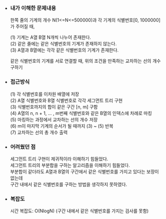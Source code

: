 - ### 내가 이해한 문제내용  
  한쪽 줄의 기계의 개수 N(1<=N<=500000)과 각 기계의 식별번호[0, 1000000]가 주어질 때,
  
  (1) 기계는 A열 B열 N개씩 나누어 존재한다.  
  (2) 같은 줄에는 같은 식별번호의 기계가 존재하지 않는다.  
  (3) A열과 B열에는 각각 같은 식별번호의 기계가 존재한다.  
  
  같은 식별번호의 기계를 서로 연결할 때, 위의 조건을 만족하는 교차하는 선의 개수 구하기   
  
- ### 접근방식  
  (1) 각 식별번호를 이차원 배열에 저장    
  (2) A열 식별번호와 B열 식별번호로 각각 세그먼트 트리 구현   
  (3) 식별번호까지의 합이 같은 구간 [n, m] 구함   
  (4) A열의 n, n + 1, ... , m번째 식별번호와 같은 B열의  인덱스에 차례로 마킹  
  (5) 마킹하는 과정에서 교차하는 선의 개수 저장  
  (6) m이 마지막 기계의 순서가 될 때까지 (3) ~ (5) 반복  
  (7) 교차하는 선의 총 개수 출력  
  
- ### 어려웠던 점  
  세그먼트 트리 구현이 제귀적이라 이해하기 힘들었다.  
  세그먼트 트리의 부분합을 구하는 알고리즘을 이해하기 힘들었다.  
  부분합이 같더라도 A열과 B열의 구간에서 같은 식별번호를 가지고 있다는 보장이 없는데   
  구간 내에서 같은 식별번호를 구하는 방법을 생각하지 못하였다.  
  
- ### 복잡도  
  시간 복잡도: O(NlogN) (구간 내에서 같은 식별번호를 가지는 검사를 못함)  
    
